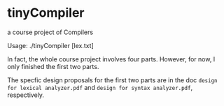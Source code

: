 tinyCompiler
============

a course project of Compilers


Usage: ./tinyCompiler [lex.txt]


In fact, the whole course project involves four parts. However, for now, I only finished the first two parts.

The specfic design proposals for the first two parts are in the doc `design for lexical analyzer.pdf` and `design for syntax analyzer.pdf`, respectively.

